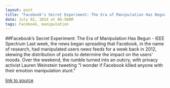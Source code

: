 ```yaml
---
layout: post
title: "Facebook’s Secret Experiment: The Era of Manipulation Has Begun - IEEE Spectrum"
date: July 02, 2014 at 06:50AM
tags: Facebook, manipulation
---
```

##Facebook’s Secret Experiment: The Era of Manipulation Has Begun - IEEE Spectrum
Last week, the news began spreading that Facebook, in the name of research, had manipulated users news feeds for a week back in 2012, skewing the distribution of posts to determine the impact on the users' moods. Over the weekend, the rumble turned into an outcry, with privacy activist Lauren Weinstein tweeting &quot;I wonder if Facebook killed anyone with their emotion manipulation stunt.&quot;


[link to source](http://ift.tt/1k7rD1w) 
